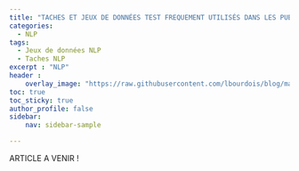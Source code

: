 ```yaml
---
title: "TACHES ET JEUX DE DONNÉES TEST FREQUEMENT UTILISÉS DANS LES PUBLICATIONS DE NLP"
categories:
  - NLP
tags:
  - Jeux de données NLP
  - Taches NLP
excerpt : "NLP"
header :
    overlay_image: "https://raw.githubusercontent.com/lbourdois/blog/master/assets/images/NLP_radom_blog.png"
toc: true
toc_sticky: true
author_profile: false
sidebar:
    nav: sidebar-sample

---
```



ARTICLE A VENIR !
